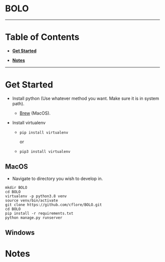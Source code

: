 # BOLO

***

# Table of Contents

* **[Get Started](#get-started)**

* **[Notes](#notes)**

***

# Get Started

* Install python (Use whatever method you want. Make sure it is in system path).
    * [Brew](https://brew.sh/) (MacOS).

* Install virtualenv
    *   ```
        pip install virtualenv
        ```
        or
    *   ```
        pip3 install virtualenv
        ```

## MacOS

* Navigate to directory you wish to develop in.

```
mkdir BOLO
cd BOLO
virtualenv -p python3.8 venv
source venv/bin/activate
git clone https://github.com/cflore/BOLO.git
cd BOLO
pip install -r requirements.txt
python manage.py runserver
```
## Windows

# Notes


